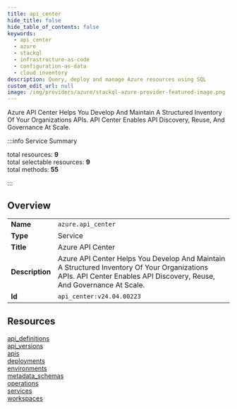 ```yaml
---
title: api_center
hide_title: false
hide_table_of_contents: false
keywords:
  - api_center
  - azure
  - stackql
  - infrastructure-as-code
  - configuration-as-data
  - cloud inventory
description: Query, deploy and manage Azure resources using SQL
custom_edit_url: null
image: /img/providers/azure/stackql-azure-provider-featured-image.png
---
```


Azure API Center Helps You Develop And Maintain A Structured Inventory Of Your Organizations APIs. API Center Enables API Discovery, Reuse, And Governance At Scale.  
    
:::info Service Summary

<div class="row">
<div class="providerDocColumn">
<span>total resources:&nbsp;<b>9</b></span><br />
<span>total selectable resources:&nbsp;<b>9</b></span><br />
<span>total methods:&nbsp;<b>55</b></span><br />
</div>
</div>

:::

## Overview
<table><tbody>
<tr><td><b>Name</b></td><td><code>azure.api_center</code></td></tr>
<tr><td><b>Type</b></td><td>Service</td></tr>
<tr><td><b>Title</b></td><td>Azure API Center</td></tr>
<tr><td><b>Description</b></td><td>Azure API Center Helps You Develop And Maintain A Structured Inventory Of Your Organizations APIs. API Center Enables API Discovery, Reuse, And Governance At Scale.</td></tr>
<tr><td><b>Id</b></td><td><code>api_center:v24.04.00223</code></td></tr>
</tbody></table>

## Resources
<div class="row">
<div class="providerDocColumn">
<a href="/providers/azure/api_center/api_definitions/">api_definitions</a><br />
<a href="/providers/azure/api_center/api_versions/">api_versions</a><br />
<a href="/providers/azure/api_center/apis/">apis</a><br />
<a href="/providers/azure/api_center/deployments/">deployments</a><br />
<a href="/providers/azure/api_center/environments/">environments</a><br />
</div>
<div class="providerDocColumn">
<a href="/providers/azure/api_center/metadata_schemas/">metadata_schemas</a><br />
<a href="/providers/azure/api_center/operations/">operations</a><br />
<a href="/providers/azure/api_center/services/">services</a><br />
<a href="/providers/azure/api_center/workspaces/">workspaces</a><br />
</div>
</div>

